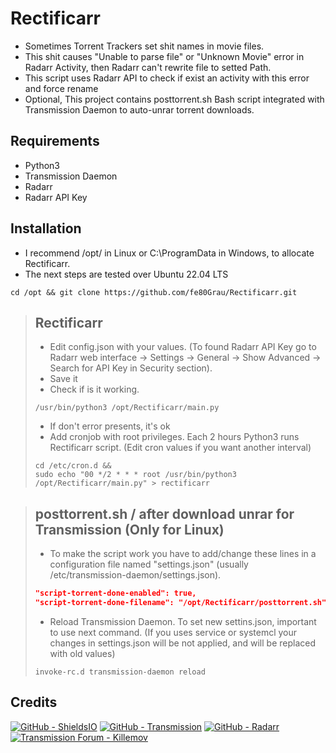 # Rectificarr
* Sometimes Torrent Trackers set shit names in movie files.
* This shit causes "Unable to parse file" or "Unknown Movie" error in Radarr Activity, then Radarr can't rewrite file to setted Path.
* This script uses Radarr API to check if exist an activity with this error and force rename
* Optional, This project contains posttorrent.sh Bash script integrated with Transmission Daemon to auto-unrar torrent downloads. 

## Requirements
* Python3
* Transmission Daemon
* Radarr
* Radarr API Key

## Installation
* I recommend /opt/ in Linux or C:\ProgramData in Windows, to allocate Rectificarr.
* The next steps are tested over Ubuntu 22.04 LTS
```console
cd /opt && git clone https://github.com/fe80Grau/Rectificarr.git
```

> ## Rectificarr
> * Edit config.json with your values. (To found Radarr API Key go to Radarr web interface -> Settings -> General -> Show Advanced -> Search for API Key in Security section).
> * Save it
> * Check if is it working. 
> ```console
> /usr/bin/python3 /opt/Rectificarr/main.py
> ```
> * If don't error presents, it's ok
> * Add cronjob with root privileges. Each 2 hours Python3 runs Rectificarr script. (Edit cron values if you want another interval)
> ```console
> cd /etc/cron.d &&
> sudo echo "00 */2 * * * root /usr/bin/python3 /opt/Rectificarr/main.py" > rectificarr
> ```

> ## posttorrent.sh / after download unrar for Transmission (Only for Linux)
> * To make the script work you have to add/change these lines in a configuration file named "settings.json" (usually /etc/transmission-daemon/settings.json).
> ```json
> "script-torrent-done-enabled": true, 
> "script-torrent-done-filename": "/opt/Rectificarr/posttorrent.sh", 
> ```
> * Reload Transmission Daemon. To set new settins.json, important to use next command. (If you uses service or systemcl your changes in settings.json will be not applied, and will be replaced with old values)
> ```console
> invoke-rc.d transmission-daemon reload
> ```

## Credits
[![GitHub - ShieldsIO](https://img.shields.io/badge/GitHub-ShieldsIO-42b983?logo=GitHub)](https://github.com/badges/shields)
[![GitHub - Transmission](https://img.shields.io/badge/GitHub-Transmission-D70008?logo=GitHub)](https://github.com/transmission/transmission)
[![GitHub - Radarr](https://img.shields.io/badge/GitHub-Radarr-ffc230?logo=GitHub)](https://github.com/Radarr/Radarr)
[![Transmission Forum - Killemov](https://img.shields.io/badge/Transmission_Forum-Killemov-4692BF)](https://forum.transmissionbt.com/viewtopic.php?t=10364)
